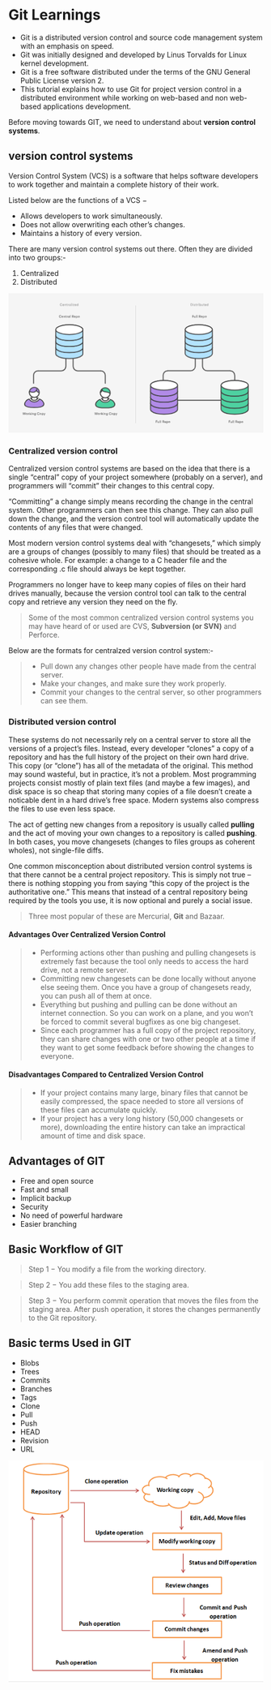 # Git Learnings
* Git is a distributed version control and source code management system with an emphasis on speed.
* Git was initially designed and developed by Linus Torvalds for Linux kernel development.
* Git is a free software distributed under the terms of the GNU General Public License version 2.
* This tutorial explains how to use Git for project version control in a distributed environment while working on web-based and non web-based applications development.

Before moving towards GIT, we need to understand about **version control systems**.

## version control systems

Version Control System (VCS) is a software that helps software developers to work together and maintain a complete history of their work.

Listed below are the functions of a VCS −

* Allows developers to work simultaneously.
* Does not allow overwriting each other’s changes.
* Maintains a history of every version.

There are many version control systems out there. Often they are divided into two groups:-
1. Centralized 
2. Distributed 

![version control image](https://github.com/mehtadevloper/e-learning/blob/main/version_control.PNG)

### Centralized version control
Centralized version control systems are based on the idea that there is a single “central” copy of your project somewhere (probably on a server), and programmers will “commit” their changes to this central copy.

“Committing” a change simply means recording the change in the central system. Other programmers can then see this change. They can also pull down the change, and the version control tool will automatically update the contents of any files that were changed.

Most modern version control systems deal with “changesets,” which simply are a groups of changes (possibly to many files) that should be treated as a cohesive whole. For example: a change to a C header file and the corresponding .c file should always be kept together.

Programmers no longer have to keep many copies of files on their hard drives manually, because the version control tool can talk to the central copy and retrieve any version they need on the fly.

> Some of the most common centralized version control systems you may have heard of or used are CVS, **Subversion (or SVN)** and Perforce.

Below are the formats for centralzed version control system:-
> * Pull down any changes other people have made from the central server.
> * Make your changes, and make sure they work properly.
> * Commit your changes to the central server, so other programmers can see them.


### Distributed version control

These systems do not necessarily rely on a central server to store all the versions of a project’s files. Instead, every developer “clones” a copy of a repository and has the full history of the project on their own hard drive. This copy (or “clone”) has all of the metadata of the original.
This method may sound wasteful, but in practice, it’s not a problem. Most programming projects consist mostly of plain text files (and maybe a few images), and disk space is so cheap that storing many copies of a file doesn’t create a noticable dent in a hard drive’s free space. Modern systems also compress the files to use even less space.

The act of getting new changes from a repository is usually called **pulling** and the act of moving your own changes to a repository is called **pushing**. In both cases, you move changesets (changes to files groups as coherent wholes), not single-file diffs.

One common misconception about distributed version control systems is that there cannot be a central project repository. This is simply not true – there is nothing stopping you from saying “this copy of the project is the authoritative one.” This means that instead of a central repository being required by the tools you use, it is now optional and purely a social issue.

> Three most popular of these are Mercurial, **Git** and Bazaar.

#### Advantages Over Centralized Version Control

> * Performing actions other than pushing and pulling changesets is extremely fast because the tool only needs to access the hard drive, not a remote server.
> * Committing new changesets can be done locally without anyone else seeing them. Once you have a group of changesets ready, you can push all of them at once.
> * Everything but pushing and pulling can be done without an internet connection. So you can work on a plane, and you won’t be forced to commit several bugfixes as one big changeset.
> * Since each programmer has a full copy of the project repository, they can share changes with one or two other people at a time if they want to get some feedback before showing the changes to everyone.

#### Disadvantages Compared to Centralized Version Control

> * If your project contains many large, binary files that cannot be easily compressed, the space needed to store all versions of these files can accumulate quickly.
> * If your project has a very long history (50,000 changesets or more), downloading the entire history can take an impractical amount of time and disk space.

## Advantages of GIT

* Free and open source
* Fast and small
* Implicit backup
* Security
* No need of powerful hardware
* Easier branching
## Basic Workflow of GIT

> Step 1 − You modify a file from the working directory.

> Step 2 − You add these files to the staging area.

> Step 3 − You perform commit operation that moves the files from the staging area. After push operation, it stores the changes permanently to the Git repository.


## Basic terms Used in GIT

* Blobs
* Trees
* Commits
* Branches
* Tags
* Clone
* Pull
* Push
* HEAD
* Revision
* URL

![Image of workflow_git](https://github.com/mehtadevloper/e-learning/blob/main/workflow_git.PNG)
